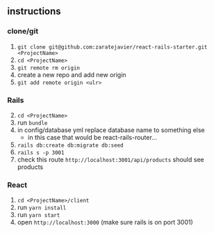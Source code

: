 ## instructions

### clone/git

1.  `git clone git@github.com:zaratejavier/react-rails-starter.git <ProjectName>`
2. `cd <ProjectName>`
3.  `git remote rm origin`
4.  create a new repo and add new origin
5.  `git add remote origin <ulr>`

### Rails

2. `cd <ProjectName>`
3. run `bundle`
4. in config/database yml replace database name to something else
   - in this case that would be react-rails-router...
5. `rails db:create db:migrate db:seed`
6. `rails s -p 3001`
7. check this route `http://localhost:3001/api/products` should see products

### React

1. `cd <ProjectName>/client`
2. run `yarn install`
3. run `yarn start`
4. open `http://localhost:3000` (make sure rails is on port 3001)
